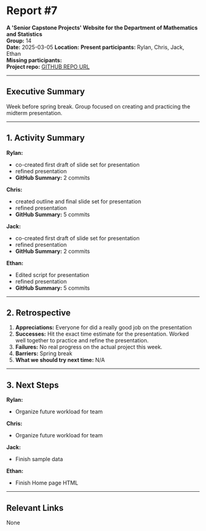 # Report #7

**A 'Senior Capstone Projects' Website for the Department of Mathematics and Statistics**  
**Group:** 14  
**Date:** 2025-03-05
**Location:** 
**Present participants:** Rylan, Chris, Jack, Ethan  
**Missing participants:**  
**Project repo:** [GITHUB REPO URL](https://github.com/Naalu/ds-senior-capstone-projects-website)  

---

## Executive Summary
Week before spring break. Group focused on creating and practicing the midterm presentation.

---

## 1. Activity Summary

**Rylan:**
- co-created first draft of slide set for presentation
- refined presentation
- **GitHub Summary:** 2 commits

**Chris:**
- created outline and final slide set for presentation
- refined presentation
- **GitHub Summary:** 5 commits

**Jack:**
- co-created first draft of slide set for presentation
- refined presentation
- **GitHub Summary:** 2 commits

**Ethan:**
- Edited script for presentation
- refined presentation
- **GitHub Summary:** 5 commits
---

## 2. Retrospective

1. **Appreciations:** Everyone for did a really good job on the presentation
2. **Successes:** Hit the exact time estimate for the presentation. Worked well together to practice and refine the presentation.
3. **Failures:** No real progress on the actual project this week.
4. **Barriers:** Spring break
5. **What we should try next time:** N/A

---

## 3. Next Steps
**Rylan:**
- Organize future workload for team

**Chris:**
- Organize future workload for team

**Jack:** 
- Finish sample data 

**Ethan:** 
- Finish Home page HTML

---

## Relevant Links
None
